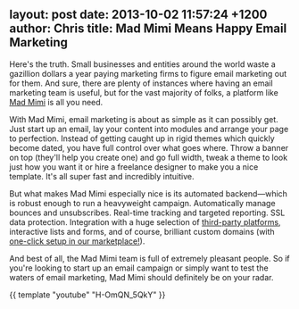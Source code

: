 layout: post
date: 2013-10-02 11:57:24 +1200
author: Chris
title: Mad Mimi Means Happy Email Marketing
----

<!-- excerpt -->

Here's the truth. Small businesses and entities around the world waste a gazillion dollars a year paying marketing firms to figure email marketing out for them. And sure, there are plenty of instances where having an email marketing team is useful, but for the vast majority of folks, a platform like [Mad Mimi][1] is all you need. 

<!-- /excerpt -->

With Mad Mimi, email marketing is about as simple as it can possibly get. Just start up an email, lay your content into modules and arrange your page to perfection. Instead of getting caught up in rigid themes which quickly become dated, you have full control over what goes where. Throw a banner on top (they'll help you create one) and go full width, tweak a theme to look just how you want it or hire a freelance designer to make you a nice template. It's all super fast and incredibly intuitive. 

But what makes Mad Mimi especially nice is its automated backend—which is robust enough to run a heavyweight campaign. Automatically manage bounces and unsubscribes. Real-time tracking and targeted reporting. SSL data protection. Integration with a huge selection of [third-party platforms][2], interactive lists and forms, and of course, brilliant custom domains (with [one-click setup in our marketplace!][3]).  

And best of all, the Mad Mimi team is full of extremely pleasant people. So if you're looking to start up an email campaign or simply want to test the waters of email marketing, Mad Mimi should definitely be on your radar.

{{ template "youtube" "H-OmQN_5QkY" }}

[1]: https://madmimi.com/
[2]: https://madmimi.com/integrations
[3]: https://iwantmyname.com/services/marketing/madmimi-newsletter-custom-domain
